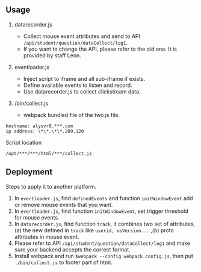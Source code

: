 ## Usage
1. datarecorder.js 
    * Collect mouse event attributes and send to API `/api/student/question/dataCollect/log1`.
    * If you want to change the API, please refer to the old one. It is provided by staff Leon.

2. eventloader.js
    * Inject script to iframe and all sub-iframe if exists.
    * Define available events to listen and record.
    * Use datarecorder.js to collect clickstream data.

3. /bin/collect.js
    * webpack bundled file of the two js file.

```
hostname: alysvr9.***.com
ip address: \*\*.\*\*.209.120
```

Script location
```
/opt/***/***/html/***/collect.js
```

## Deployment
Steps to apply it to another platform. 
1. In `evertloader.js`, find `definedEvents` and function `initWindowEvent` add or remove mouse events that you want.
2. In `evertloader.js`, find function `initWindowEvent`, set trigger threshold for mouse events.
3. In `datarecorder.js`, find function `track`, it combines two set of attributes, (a) the new defined in `track` like `userid, osVersion...` ,(b) proto attributes in mouse event.
4. Please refer to API `/api/student/question/dataCollect/log1` and make sure your backend accepts the correct format.
5. Install webpack and run `$webpack --config webpack.config.js`, then put `./bin/collect.js` to footer part of html.